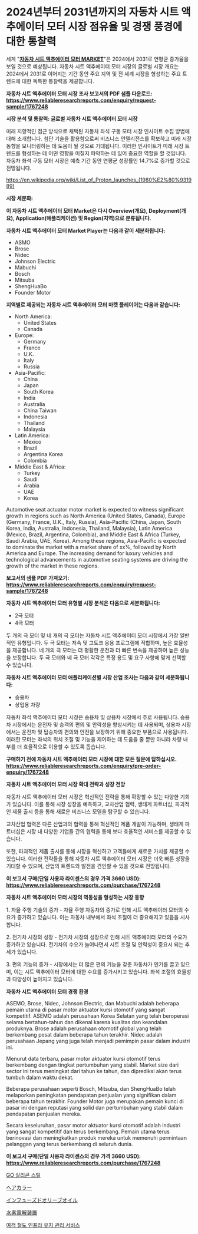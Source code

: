 <p><h1>2024년부터 2031년까지의 자동차 시트 액추에이터 모터 시장 점유율 및 경쟁 풍경에 대한 통찰력</h1></p><p>세계 "<strong><a href="https://www.reliableresearchreports.com/global-automotive-seat-actuator-motor-market-r1767248">자동차 시트 액추에이터 모터 MARKET</a></strong>"은 2024에서 2031로 연평균 증가율을 보일 것으로 예상됩니다. 자동차 시트 액추에이터 모터 시장의 글로벌 시장 개요는 2024에서 2031로 이어지는 기간 동안 주요 지역 및 전 세계 시장을 형성하는 주요 트렌드에 대한 독특한 통찰력을 제공합니다.</p>
<p><strong>자동차 시트 액추에이터 모터 시장 조사 보고서의 PDF 샘플 다운로드: <a href="https://www.reliableresearchreports.com/enquiry/request-sample/1767248">https://www.reliableresearchreports.com/enquiry/request-sample/1767248</a></strong></p>
<p><strong>시장 분석 및 통찰력: 글로벌 자동차 시트 액추에이터 모터 시장</strong></p>
<p><p>미래 지향적인 접근 방식으로 채택된 자동차 좌석 구동 모터 시장 인사이트 수집 방법에 대해 소개합니다. 첨단 기술을 활용함으로써 비즈니스 인텔리전스를 확보하고 미래 시장 동향을 모니터링하는 데 도움이 될 것으로 기대됩니다. 이러한 인사이트가 미래 시장 트렌드를 형성하는 데 어떤 영향을 미칠지 파악하는 데 있어 중요한 역할을 할 것입니다. 자동차 좌석 구동 모터 시장은 예측 기간 동안 연평균 성장률인 14.7%로 증가할 것으로 전망됩니다.</p></p>
<p><a href="%7CAUTHORITHY_DOMAIN_URL%7C">https://en.wikipedia.org/wiki/List_of_Proton_launches_(1980%E2%80%931989)</a></p>
<p><strong>시장 세분화:</strong></p>
<p><strong>이 자동차 시트 액추에이터 모터 Market은 다시 Overview(개요), Deployment(개요), Application(애플리케이션) 및 Region(지역)으로 분류됩니다.</strong></p>
<p><strong>자동차 시트 액추에이터 모터 Market Player는 다음과 같이 세분화됩니다:</strong></p>
<p><ul><li>ASMO</li><li>Brose</li><li>Nidec</li><li>Johnson Electric</li><li>Mabuchi</li><li>Bosch</li><li>Mitsuba</li><li>ShengHuaBo</li><li>Founder Motor</li></ul></p>
<p><strong>지역별로 제공되는 자동차 시트 액추에이터 모터 마켓 플레이어는 다음과 같습니다:</strong></p>
<p><ul>
    <li>
        North America:
        <ul>
            <li>United States</li>
            <li>Canada</li>
        </ul>
    </li>
    <li>
        Europe:
        <ul>
            <li>Germany</li>
            <li>France</li>
            <li>U.K.</li>
            <li>Italy</li>
            <li>Russia</li>
        </ul>
    </li>
    <li>
        Asia-Pacific:
        <ul>
            <li>China</li>
            <li>Japan</li>
            <li>South Korea</li>
            <li>India</li>
            <li>Australia</li>
            <li>China Taiwan</li>
            <li>Indonesia</li>
            <li>Thailand</li>
            <li>Malaysia</li>
        </ul>
    </li>
    <li>
        Latin America:
        <ul>
            <li>Mexico</li>
            <li>Brazil</li>
            <li>Argentina Korea</li>
            <li>Colombia</li>
        </ul>
    </li>
    <li>
        Middle East & Africa:
        <ul>
            <li>Turkey</li>
            <li>Saudi</li>
            <li>Arabia</li>
            <li>UAE</li>
            <li>Korea</li>
        </ul>
    </li>
    </ul></p>
<p><p>Automotive seat actuator motor market is expected to witness significant growth in regions such as North America (United States, Canada), Europe (Germany, France, U.K., Italy, Russia), Asia-Pacific (China, Japan, South Korea, India, Australia, Indonesia, Thailand, Malaysia), Latin America (Mexico, Brazil, Argentina, Colombia), and Middle East & Africa (Turkey, Saudi Arabia, UAE, Korea). Among these regions, Asia-Pacific is expected to dominate the market with a market share of xx%, followed by North America and Europe. The increasing demand for luxury vehicles and technological advancements in automotive seating systems are driving the growth of the market in these regions.</p></p>
<p><strong>보고서의 샘플 PDF 가져오기: <a href="https://www.reliableresearchreports.com/enquiry/request-sample/1767248">https://www.reliableresearchreports.com/enquiry/request-sample/1767248</a></strong></p>
<p><strong>자동차 시트 액추에이터 모터 유형별 시장 분석은 다음으로 세분화됩니다:</strong></p>
<p><ul><li>2극 모터</li><li>4극 모터</li></ul></p>
<p><p>두 개의 극 모터 및 네 개의 극 모터는 자동차 시트 액추에이터 모터 시장에서 가장 일반적인 유형입니다. 두 극 모터는 저속 및 고토크 응용 프로그램에 적합하며, 높은 효율성을 제공합니다. 네 개의 극 모터는 더 평활한 운전과 더 빠른 변속을 제공하여 높은 성능을 보장합니다. 두 극 모터와 네 극 모터 각각은 특정 용도 및 요구 사항에 맞게 선택할 수 있습니다.</p></p>
<p><strong>자동차 시트 액추에이터 모터 애플리케이션별 시장 산업 조사는 다음과 같이 세분화됩니다:</strong></p>
<p><ul><li>승용차</li><li>상업용 차량</li></ul></p>
<p><p>자동차 좌석 액추에이터 모터 시장은 승용차 및 상용차 시장에서 주로 사용됩니다. 승용차 시장에서는 운전자 및 승객의 편의 및 안락성을 향상시키는 데 사용되며, 상용차 시장에서는 운전자 및 탑승자의 편의와 안전을 보장하기 위해 중요한 부품으로 사용됩니다. 이러한 모터는 좌석의 위치 조절 및 기능을 제어하는 데 도움을 줄 뿐만 아니라 차량 내부를 더 효율적으로 이용할 수 있도록 돕습니다.</p></p>
<p><strong>구매하기 전에 자동차 시트 액추에이터 모터 시장에 대한 모든 질문에 답하십시오. <a href="https://www.reliableresearchreports.com/enquiry/pre-order-enquiry/1767248">https://www.reliableresearchreports.com/enquiry/pre-order-enquiry/1767248</a></strong></p>
<p><strong>자동차 시트 액추에이터 모터 시장 확대 전략과 성장 전망</strong></p>
<p><p>자동차 시트 액추에이터 모터 시장은 혁신적인 전략을 통해 확장할 수 있는 다양한 기회가 있습니다. 이를 통해 시장 성장을 예측하고, 교차산업 협력, 생태계 파트너십, 파괴적인 제품 출시 등을 통해 새로운 비즈니스 모델을 탐구할 수 있습니다. </p><p>교차산업 협력은 다른 산업과의 협력을 통해 혁신적인 제품 개발이 가능하며, 생태계 파트너십은 시장 내 다양한 기업들 간의 협력을 통해 보다 효율적인 서비스를 제공할 수 있습니다. </p><p>또한, 파괴적인 제품 출시를 통해 시장을 혁신하고 고객들에게 새로운 가치를 제공할 수 있습니다. 이러한 전략들을 통해 자동차 시트 액추에이터 모터 시장은 더욱 빠른 성장을 기대할 수 있으며, 산업의 트렌드와 발전을 견인할 수 있을 것으로 전망됩니다.</p></p>
<p><strong>이 보고서 구매(단일 사용자 라이센스의 경우 가격 3660 USD): <a href="https://www.reliableresearchreports.com/purchase/1767248">https://www.reliableresearchreports.com/purchase/1767248</a></strong></p>
<p><strong>자동차 시트 액추에이터 모터 시장의 역동성을 형성하는 시장 동향</strong></p>
<p><p>1. 자율 주행 기술의 증가 - 자율 주행 자동차의 증가로 인해 시트 액추에이터 모터의 수요가 증가하고 있습니다. 이는 자동차 내부에서 좌석 조절이 더 중요해지고 있음을 시사합니다.</p><p>2. 전기차 시장의 성장 - 전기차 시장의 성장으로 인해 시트 액추에이터 모터의 수요가 증가하고 있습니다. 전기차의 수요가 늘어나면서 시트 조절 및 안락성이 중요시 되는 추세가 있습니다.</p><p>3. 편의 기능의 증가 - 시장에서는 더 많은 편의 기능을 갖춘 자동차가 인기를 끌고 있으며, 이는 시트 액추에이터 모터에 대한 수요를 증가시키고 있습니다. 좌석 조절의 효율성과 다양성이 높아지고 있습니다.</p></p>
<p><strong>자동차 시트 액추에이터 모터 경쟁 환경</strong></p>
<p><p>ASEMO, Brose, Nidec, Johnson Electric, dan Mabuchi adalah beberapa pemain utama di pasar motor aktuator kursi otomotif yang sangat kompetitif. ASEMO adalah perusahaan Korea Selatan yang telah beroperasi selama bertahun-tahun dan dikenal karena kualitas dan keandalan produknya. Brose adalah perusahaan otomotif global yang telah berkembang pesat dalam beberapa tahun terakhir. Nidec adalah perusahaan Jepang yang juga telah menjadi pemimpin pasar dalam industri ini.</p><p>Menurut data terbaru, pasar motor aktuator kursi otomotif terus berkembang dengan tingkat pertumbuhan yang stabil. Market size dari sector ini terus meningkat dari tahun ke tahun, dan diprediksi akan terus tumbuh dalam waktu dekat.</p><p>Beberapa perusahaan seperti Bosch, Mitsuba, dan ShengHuaBo telah melaporkan peningkatan pendapatan penjualan yang signifikan dalam beberapa tahun terakhir. Founder Motor juga merupakan pemain kunci di pasar ini dengan reputasi yang solid dan pertumbuhan yang stabil dalam pendapatan penjualan mereka.</p><p>Secara keseluruhan, pasar motor aktuator kursi otomotif adalah industri yang sangat kompetitif dan terus berkembang. Pemain utama terus berinovasi dan meningkatkan produk mereka untuk memenuhi permintaan pelanggan yang terus berkembang di seluruh dunia.</p></p>
<p><strong>이 보고서 구매(단일 사용자 라이센스의 경우 가격 3660 USD): <a href="https://www.reliableresearchreports.com/purchase/1767248">https://www.reliableresearchreports.com/purchase/1767248</a></strong></p>
<p><p><a href="https://github.com/rcabello548/Market-Research-Report-List-3/blob/main/659415198127.md">GO 실리콘 스틸</a></p><p><a href="https://github.com/roulaayoub-saad/Market-Research-Report-List-3/blob/main/443841779137.md">ヘアカラー</a></p><p><a href="https://medium.com/@sashabeier2023/%E3%82%A4%E3%83%B3%E3%83%95%E3%83%A5%E3%83%BC%E3%82%BA%E3%83%89%E3%82%AA%E3%83%AA%E3%83%BC%E3%83%96%E3%82%AA%E3%82%A4%E3%83%AB%E5%B8%82%E5%A0%B4%E3%81%AE%E3%83%88%E3%83%AC%E3%83%B3%E3%83%89-%E3%82%A4%E3%83%B3%E3%83%95%E3%83%A5%E3%83%BC%E3%82%BA%E3%83%89%E3%82%AA%E3%83%AA%E3%83%BC%E3%83%96%E3%82%AA%E3%82%A4%E3%83%AB%E5%B8%82%E5%A0%B4%E3%81%AE%E6%B4%9E%E5%AF%9F%E3%81%A8%E4%BA%88%E6%B8%AC%E5%88%86%E6%9E%90-2024%E5%B9%B4-2031%E5%B9%B4-%E3%81%AB%E7%84%A6%E7%82%B9%E3%82%92%E5%BD%93%E3%81%A6%E3%81%A6-37dcbf2bf2ea">インフューズドオリーブオイル</a></p><p><a href="https://github.com/schmahlson/Market-Research-Report-List-3/blob/main/778938879138.md">水素電解装置</a></p><p><a href="https://github.com/KellyLyncyh543964/Market-Research-Report-List-3/blob/main/280918398126.md">여객 철도 인프라 유지 관리 서비스</a></p></p>